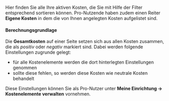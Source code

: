 Hier finden Sie alle Ihre aktiven Kosten, die Sie mit Hilfe der Filter entsprechend sortieren können. Pro-Nutzende haben zudem einen Reiter **Eigene Kosten** in dem die von Ihnen angelegten Kosten aufgelistet sind. 

#### Berechnungsgrundlage

Die **Gesamtkosten** auf einer Seite setzen sich aus allen Kosten zusammen, die als *positiv* oder *negativ* markiert sind. Dabei werden folgende Einstellungen zugrunde gelegt:

   + für alle Kostenelemente werden die dort hinterlegten Einstellungen genommen
   + sollte diese fehlen, so werden diese Kosten wie neutrale Kosten behandelt

Diese Einstellungen können Sie als Pro-Nutzer unter **Meine Einrichtung -> Kostenelemente verwalten** vornehmen. 
